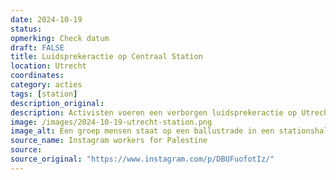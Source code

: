 ```yaml
---
date: 2024-10-19
status: 
opmerking: Check datum
draft: FALSE
title: Luidsprekeractie op Centraal Station
location: Utrecht
coordinates: 
category: acties
tags: [station]
description_original: 
description: Activisten voeren een verborgen luidsprekeractie op Utrecht Centraal. Dit uit protest tegen het op handen zijnde wapencontract met de zionistische staat.
image: /images/2024-10-19-utrecht-station.png
image_alt: Een groep mensen staat op een ballustrade in een stationshal met een spandoek, en hgooit flyers naar beneden.
source_name: Instagram workers for Palestine
source: 
source_original: "https://www.instagram.com/p/DBUFuofotIz/"
---
```

